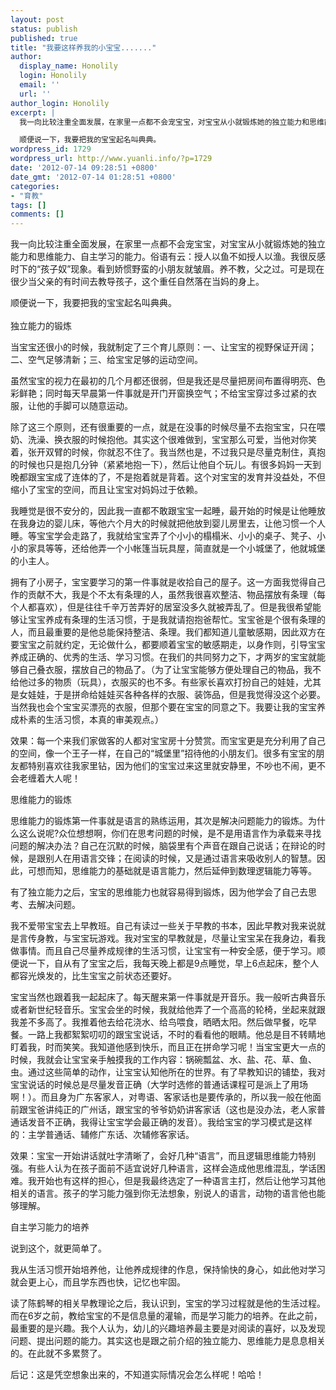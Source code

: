 ```yaml
---
layout: post
status: publish
published: true
title: "我要这样养我的小宝宝......."
author:
  display_name: Honolily
  login: Honolily
  email: ''
  url: ''
author_login: Honolily
excerpt: |
  我一向比较注重全面发展，在家里一点都不会宠宝宝，对宝宝从小就锻炼她的独立能力和思维能力、自主学习的能力。俗语有云：授人以鱼不如授人以渔。我很反感时下的&ldquo;孩子奴&rdquo;现象。看到娇惯野蛮的小朋友就皱眉。养不教，父之过。可是现在很少当父亲的有时间去教导孩子，这个重任自然落在当妈的身上。

  顺便说一下，我要把我的宝宝起名叫典典。
wordpress_id: 1729
wordpress_url: http://www.yuanli.info/?p=1729
date: '2012-07-14 09:28:51 +0800'
date_gmt: '2012-07-14 01:28:51 +0800'
categories:
- "育教"
tags: []
comments: []
---
```

<p>我一向比较注重全面发展，在家里一点都不会宠宝宝，对宝宝从小就锻炼她的独立能力和思维能力、自主学习的能力。俗语有云：授人以鱼不如授人以渔。我很反感时下的&ldquo;孩子奴&rdquo;现象。看到娇惯野蛮的小朋友就皱眉。养不教，父之过。可是现在很少当父亲的有时间去教导孩子，这个重任自然落在当妈的身上。</p>
<p>顺便说一下，我要把我的宝宝起名叫典典。<br />
<a id="more"></a><a id="more-1729"></a><br />
独立能力的锻炼</p>
<p>当宝宝还很小的时候，我就制定了三个育儿原则：一、让宝宝的视野保证开阔；二、空气足够清新；三、给宝宝足够的运动空间。</p>
<p>虽然宝宝的视力在最初的几个月都还很弱，但是我还是尽量把房间布置得明亮、色彩鲜艳；同时每天早晨第一件事就是开门开窗换空气；不给宝宝穿过多过紧的衣服，让他的手脚可以随意运动。</p>
<p>除了这三个原则，还有很重要的一点，就是在没事的时候尽量不去抱宝宝，只在喂奶、洗澡、换衣服的时候抱他。其实这个很难做到，宝宝那么可爱，当他对你笑着，张开双臂的时候，你就忍不住了。我当然也是，不过我只是尽量克制住，真抱的时候也只是抱几分钟（紧紧地抱一下），然后让他自个玩儿。有很多妈妈一天到晚都跟宝宝成了连体的了，不是抱着就是背着。这个对宝宝的发育并没益处，不但缩小了宝宝的空间，而且让宝宝对妈妈过于依赖。</p>
<p>我睡觉是很不安分的，因此我一直都不敢跟宝宝一起睡，最开始的时候是让他睡放在我身边的婴儿床，等他六个月大的时候就把他放到婴儿房里去，让他习惯一个人睡。等宝宝学会走路了，我就给宝宝弄了个小小的榻榻米、小小的桌子、凳子、小小的家具等等，还给他弄一个小帐篷当玩具屋，简直就是一个小城堡了，他就城堡的小主人。</p>
<p>拥有了小房子，宝宝要学习的第一件事就是收拾自己的屋子。这一方面我觉得自己作的贡献不大，我是个不太有条理的人，虽然我很喜欢整洁、物品摆放有条理（每个人都喜欢），但是往往千辛万苦弄好的居室没多久就被弄乱了。但是我很希望能够让宝宝养成有条理的生活习惯，于是我就请抱抱爸帮忙。宝宝爸是个很有条理的人，而且最重要的是他总能保持整洁、条理。我们都知道儿童敏感期，因此双方在要宝宝之前就约定，无论做什么，都要顺着宝宝的敏感期走，以身作则，引导宝宝养成正确的、优秀的生活、学习习惯。在我们的共同努力之下，才两岁的宝宝就能够自己叠衣服，摆放自己的物品了。（为了让宝宝能够方便处理自己的物品，我不给他过多的物质（玩具），衣服买的也不多。有些家长喜欢打扮自己的娃娃，尤其是女娃娃，于是拼命给娃娃买各种各样的衣服、装饰品，但是我觉得没这个必要。当然我也会个宝宝买漂亮的衣服，但那个要在宝宝的同意之下。我要让我的宝宝养成朴素的生活习惯，本真的审美观点。）</p>
<p>效果：每一个来我们家做客的人都对宝宝房十分赞赏。而宝宝更是充分利用了自己的空间，像一个王子一样，在自己的&ldquo;城堡里&rdquo;招待他的小朋友们。很多有宝宝的朋友都特别喜欢往我家里钻，因为他们的宝宝过来这里就安静里，不吵也不闹，更不会老缠着大人呢！</p>
<p>思维能力的锻炼</p>
<p>思维能力的锻炼第一件事就是语言的熟练运用，其次是解决问题能力的锻炼。为什么这么说呢?众位想想啊，你们在思考问题的时候，是不是用语言作为承载来寻找问题的解决办法？自己在沉默的时候，脑袋里有个声音在跟自己说话；在辩论的时候，是跟别人在用语言交锋；在阅读的时候，又是通过语言来吸收别人的智慧。因此，可想而知，思维能力的基础就是语言能力，然后延伸到数理逻辑能力等等。</p>
<p>有了独立能力之后，宝宝的思维能力也就容易得到锻炼，因为他学会了自己去思考、去解决问题。</p>
<p>我不爱带宝宝去上早教班。自己有读过一些关于早教的书本，因此早教对我来说就是言传身教，与宝宝玩游戏。我对宝宝的早教就是，尽量让宝宝呆在我身边，看我做事情。而且自己尽量养成规律的生活习惯，让宝宝有一种安全感，便于学习。顺便说一下，自从有了宝宝之后，我每天晚上都是9点睡觉，早上6点起床，整个人都容光焕发的，比生宝宝之前状态还要好。</p>
<p>宝宝当然也跟着我一起起床了。每天醒来第一件事就是开音乐。我一般听古典音乐或者新世纪轻音乐。宝宝会坐的时候，我就给他弄了一个高高的轮椅，坐起来就跟我差不多高了。我推着他去给花浇水、给鸟喂食，晒晒太阳。然后做早餐，吃早餐。一路上我都絮絮叨叨的跟宝宝说话，不时的看看他的眼睛。他总是目不转睛地盯着我，时而笑笑。我知道他感到快乐，而且正在拼命学习呢！当宝宝更大一点的时候，我就会让宝宝亲手触摸我的工作内容：锅碗瓢盆、水、盐、花、草、鱼、虫。通过这些简单的动作，让宝宝认知他所在的世界。有了早教知识的铺垫，我对宝宝说话的时候总是尽量发音正确（大学时选修的普通话课程可是派上了用场啊！）。而且身为广东客家人，对粤语、客家话也是要传承的，所以我一般在他面前跟宝爸讲纯正的广州话，跟宝宝的爷爷奶奶讲客家话（这也是没办法，老人家普通话发音不正确，我得让宝宝学会最正确的发音）。我给宝宝的学习模式是这样的：主学普通话、辅修广东话、次辅修客家话。</p>
<p>效果：宝宝一开始讲话就吐字清晰了，会好几种&ldquo;语言&rdquo;，而且逻辑思维能力特别强。有些人认为在孩子面前不适宜说好几种语言，这样会造成他思维混乱，学话困难。我开始也有这样的担心，但是我最终选定了一种语言主打，然后让他学习其他相关的语言。孩子的学习能力强到你无法想象，别说人的语言，动物的语言他也能够理解。</p>
<p>自主学习能力的培养</p>
<p>说到这个，就更简单了。</p>
<p>我从生活习惯开始培养他，让他养成规律的作息，保持愉快的身心，如此他对学习就会更上心，而且学东西也快，记忆也牢固。</p>
<p>读了陈鹤琴的相关早教理论之后，我认识到，宝宝的学习过程就是他的生活过程。而在6岁之前，教给宝宝的不是信息量的灌输，而是学习能力的培养。在此之前，最重要的是兴趣。我个人认为，幼儿的兴趣培养最主要是对阅读的喜好，以及发现问题、提出问题的能力。其实这也是跟之前介绍的独立能力、思维能力是息息相关的。在此就不多累赘了。</p>
<p>后记：这是凭空想象出来的，不知道实际情况会怎么样呢！哈哈！</p>
